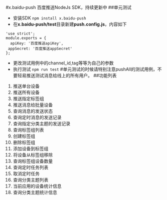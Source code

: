 #x.baidu-push
百度推送NodeJs SDK，持续更新中
##单元测试
+ 安装SDK `npm install x.baidu-push`
+ 在**x.baidu-push/test**目录新建**push.config.js**，内容如下

```
'use strict';
module.exports = {
  apiKey: '百度推送apiKey',
 appSecret: '百度推送appSecret'
};
```

+ 更改测试用例中的channel_id,tag等等为自己的参数
+ 执行测试 `npm run test`
#单元测试的时候请特别注意pushAll的测试用例，不要轻易推送测试消息给线上的所有用户。
##功能列表
1. 推送单台设备
2. 推送所有设备
3. 推送指定标签组
4. 推送消息给批量设备
5. 查询消息的发送状态
6. 查询定时消息的发送记录
7. 查询指定分类主题的发送记录
8. 查询标签组列表
9. 创建标签组
10. 删除标签组
11. 添加设备到标签组
12. 将设备从标签组移除
13. 查询标签组设备数量
14. 查询定时任务列表
15. 取消定时任务
16. 查询分类主题列表
17. 当前应用的设备统计信息
18. 查询分类主题统计信息
